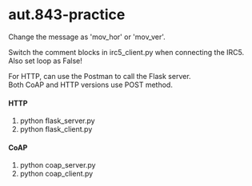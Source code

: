 # aut.843-practice

Change the message as 'mov_hor' or 'mov_ver'.

Switch the comment blocks in irc5_client.py when connecting the IRC5.\
Also set loop as False!

For HTTP, can use the Postman to call the Flask server.\
Both CoAP and HTTP versions use POST method.

#### HTTP
1. python flask_server.py
2. python flask_client.py

#### CoAP
1. python coap_server.py
2. python coap_client.py